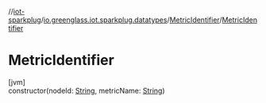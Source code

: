//[iot-sparkplug](../../../index.md)/[io.greenglass.iot.sparkplug.datatypes](../index.md)/[MetricIdentifier](index.md)/[MetricIdentifier](-metric-identifier.md)

# MetricIdentifier

[jvm]\
constructor(nodeId: [String](https://kotlinlang.org/api/latest/jvm/stdlib/kotlin/-string/index.html), metricName: [String](https://kotlinlang.org/api/latest/jvm/stdlib/kotlin/-string/index.html))
